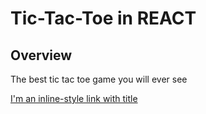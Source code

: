 # Tic-Tac-Toe in REACT

## Overview

The best tic tac toe game you will ever see

[I'm an inline-style link with title](http://the-best-tic-tac-toe.surge.sh/ "Check it out!")